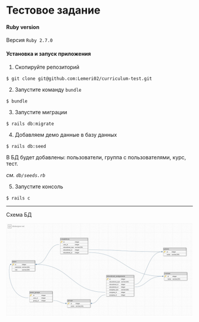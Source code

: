 # Тестовое задание

#### Ruby version

Версия `Ruby 2.7.0`

#### Установка и запуск приложения

1. Скопируйте репозиторий

```
$ git clone git@github.com:Lemeri02/curriculum-test.git
```

2. Запустите команду `bundle`
```
$ bundle
```
3. Запустите миграции
```
$ rails db:migrate
```

4. Добавляем демо данные в базу данных
```
$ rails db:seed
```

В БД будет добавлены: пользователи, группа с пользователями, курс, тест.

_см. `db/seeds.rb`_

5. Запустите консоль
```
$ rails c
```
---
Схема БД

![bd schema](docs/db.jpg)
